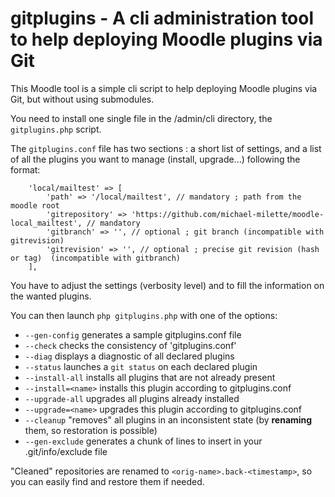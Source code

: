 # gitplugins - A cli administration tool to help deploying Moodle plugins via Git

This Moodle tool is a simple cli script to help deploying Moodle plugins via Git,
but without using submodules.

You need to install one single file in the /admin/cli directory, the `gitplugins.php` script.

The `gitplugins.conf` file has two sections : a short list of settings, and
a list of all the plugins you want to manage (install, upgrade...) following the format:
```
    'local/mailtest' => [
        'path' => '/local/mailtest', // mandatory ; path from the moodle root
        'gitrepository' => 'https://github.com/michael-milette/moodle-local_mailtest', // mandatory
        'gitbranch' => '', // optional ; git branch (incompatible with gitrevision)
        'gitrevision' => '', // optional ; precise git revision (hash or tag)  (incompatible with gitbranch)
    ],
```

You have to adjust the settings (verbosity level) and to fill the information on the wanted plugins.

You can then launch `php gitplugins.php` with one of the options:

* `--gen-config` generates a sample gitplugins.conf file
* `--check` checks the consistency of 'gitplugins.conf'
* `--diag` displays a diagnostic of all declared plugins
* `--status` launches a `git status` on each declared plugin
* `--install-all` installs all plugins that are not already present
* `--install=<name>` installs this plugin according to gitplugins.conf
* `--upgrade-all` upgrades all plugins already installed
* `--upgrade=<name>` upgrades this plugin according to gitplugins.conf
* `--cleanup` "removes" all plugins in an inconsistent state (by **renaming** them, so restoration is possible)
* `--gen-exclude` generates a chunk of lines to insert in your .git/info/exclude file

"Cleaned" repositories are renamed to `<orig-name>.back-<timestamp>`, so you can
easily find and restore them if needed.
